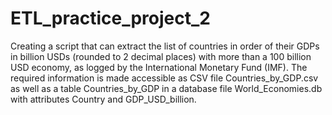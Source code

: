 # ETL_practice_project_2
Creating a script that can extract the list of countries in order of their GDPs in billion USDs  (rounded to 2 decimal places) with more than a 100 billion USD economy, as logged by the International Monetary Fund (IMF). The required information is made accessible as CSV file Countries_by_GDP.csv as well as a table Countries_by_GDP in a database file World_Economies.db with attributes Country and GDP_USD_billion.








